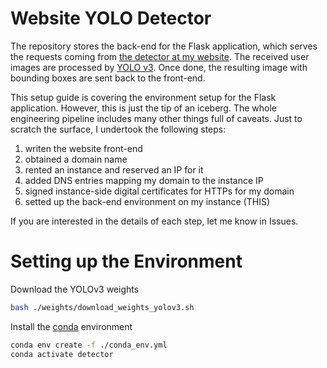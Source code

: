 # Website YOLO Detector

The repository stores the back-end for the Flask application, which serves the requests coming from [the detector at my website](https://v-iashin.github.io/detector). The received user images are processed by [YOLO v3](https://pjreddie.com/darknet/yolo/). Once done, the resulting image with bounding boxes are sent back to the front-end.

This setup guide is covering the environment setup for the Flask application. However, this is just the tip of an iceberg. The whole engineering pipeline includes many other things full of caveats. Just to scratch the surface, I undertook the following steps: 

1. writen the website front-end
2. obtained a domain name 
3. rented an instance and reserved an IP for it
4. added DNS entries mapping my domain to the instance IP
5. signed instance-side digital certificates for HTTPs for my domain 
6. setted up the back-end environment on my instance (THIS)

If you are interested in the details of each step, let me know in Issues. 

# Setting up the Environment
Download the YOLOv3 weights
```bash
bash ./weights/download_weights_yolov3.sh
```

Install the [conda](https://docs.conda.io/en/latest/miniconda.html) environment
```bash
conda env create -f ./conda_env.yml
conda activate detector
```

